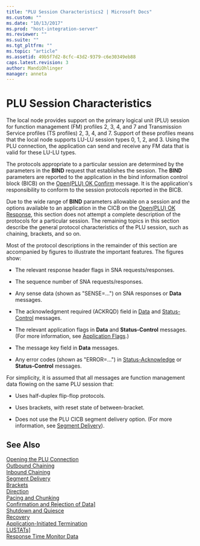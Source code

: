 ```yaml
---
title: "PLU Session Characteristics2 | Microsoft Docs"
ms.custom: ""
ms.date: "10/13/2017"
ms.prod: "host-integration-server"
ms.reviewer: ""
ms.suite: ""
ms.tgt_pltfrm: ""
ms.topic: "article"
ms.assetid: 49b5f7d2-8cfc-43d2-9379-c6e30349eb88
caps.latest.revision: 3
author: MandiOhlinger
manager: anneta
---
```

# PLU Session Characteristics
The local node provides support on the primary logical unit (PLU) session for function management (FM) profiles 2, 3, 4, and 7 and Transmission Service profiles (TS profiles) 2, 3, 4, and 7. Support of these profiles means that the local node supports LU-LU session types 0, 1, 2, and 3. Using the PLU connection, the application can send and receive any FM data that is valid for these LU-LU types.  
  
 The protocols appropriate to a particular session are determined by the parameters in the **BIND** request that establishes the session. The **BIND** parameters are reported to the application in the bind information control block (BICB) on the [Open(PLU) OK Confirm](../Topic/Open\(PLU\)%20OConfirm2.md) message. It is the application's responsibility to conform to the session protocols reported in the BICB.  
  
 Due to the wide range of **BIND** parameters allowable on a session and the options available to an application in the CICB on the [Open(PLU) OK Response](../Topic/Open\(PLU\)%20OResponse1.md), this section does not attempt a complete description of the protocols for a particular session. The remaining topics in this section describe the general protocol characteristics of the PLU session, such as chaining, brackets, and so on.  
  
 Most of the protocol descriptions in the remainder of this section are accompanied by figures to illustrate the important features. The figures show:  
  
-   The relevant response header flags in SNA requests/responses.  
  
-   The sequence number of SNA requests/responses.  
  
-   Any sense data (shown as "SENSE=...") on SNA responses or **Data** messages.  
  
-   The acknowledgment required (ACKRQD) field in [Data](../Topic/Data2.md) and [Status-Control](../Topic/Status-Control2.md) messages.  
  
-   The relevant application flags in **Data** and **Status-Control** messages. (For more information, see [Application Flags](../core/application-flags.md).)  
  
-   The message key field in **Data** messages.  
  
-   Any error codes (shown as "ERROR=...") in [Status-Acknowledge](../Topic/Status-Acknowledge2.md) or **Status-Control** messages.  
  
 For simplicity, it is assumed that all messages are function management data flowing on the same PLU session that:  
  
-   Uses half-duplex flip-flop protocols.  
  
-   Uses brackets, with reset state of between-bracket.  
  
-   Does not use the PLU CICB segment delivery option. (For more information, see [Segment Delivery](../core/segment-delivery.md)).  
  
## See Also  
 [Opening the PLU Connection](../core/opening-the-plu-connection.md)   
 [Outbound Chaining](../core/outbound-chaining.md)   
 [Inbound Chaining](../core/inbound-chaining.md)   
 [Segment Delivery](../core/segment-delivery.md)   
 [Brackets](../core/brackets.md)   
 [Direction](../core/direction.md)   
 [Pacing and Chunking](../core/pacing-and-chunking.md)   
 [Confirmation and Rejection of Data\]](../core/confirmation-and-rejection-of-data].md)   
 [Shutdown and Quiesce](../core/shutdown-and-quiesce.md)   
 [Recovery](../core/recovery.md)   
 [Application-Initiated Termination](../core/application-initiated-termination.md)   
 [LUSTATs\]](../core/lustats].md)   
 [Response Time Monitor Data](../core/response-time-monitor-data.md)